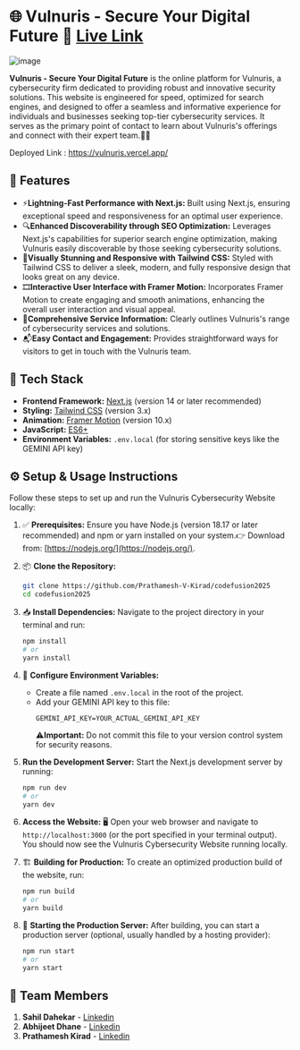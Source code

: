 # 🌐 Vulnuris - Secure Your Digital Future 🔐 [Live Link](https://vulnuris.vercel.app/)

![image](https://github.com/user-attachments/assets/76f94983-6bb5-4bb5-9476-1d6979fa1a4b)


**Vulnuris - Secure Your Digital Future**  is the online platform for Vulnuris, a cybersecurity firm dedicated to providing robust and innovative security solutions. This website is engineered for speed, optimized for search engines, and designed to offer a seamless and informative experience for individuals and businesses seeking top-tier cybersecurity services. It serves as the primary point of contact to learn about Vulnuris's offerings and connect with their expert team.👩‍💻

Deployed Link : https://vulnuris.vercel.app/

## 🚀 Features

* ⚡**Lightning-Fast Performance with Next.js:** Built using Next.js, ensuring exceptional speed and responsiveness for an optimal user experience.
* 🔍**Enhanced Discoverability through SEO Optimization:** Leverages Next.js's capabilities for superior search engine optimization, making Vulnuris easily discoverable by those seeking cybersecurity solutions.
* 🎨**Visually Stunning and Responsive with Tailwind CSS:** Styled with Tailwind CSS to deliver a sleek, modern, and fully responsive design that looks great on any device.
* 🎞️**Interactive User Interface with Framer Motion:** Incorporates Framer Motion to create engaging and smooth animations, enhancing the overall user interaction and visual appeal.
* 📖**Comprehensive Service Information:** Clearly outlines Vulnuris's range of cybersecurity services and solutions.
* 📬**Easy Contact and Engagement:** Provides straightforward ways for visitors to get in touch with the Vulnuris team.

## 🧰 Tech Stack

* **Frontend Framework:** [Next.js](https://nextjs.org/) (version 14 or later recommended)
* **Styling:** [Tailwind CSS](https://tailwindcss.com/) (version 3.x)
* **Animation:** [Framer Motion](https://www.framer.com/motion/) (version 10.x)
* **JavaScript:** [ES6+](https://www.w3schools.com/js/es6.asp)
* **Environment Variables:** `.env.local` (for storing sensitive keys like the GEMINI API key)

## ⚙️ Setup & Usage Instructions

Follow these steps to set up and run the Vulnuris Cybersecurity Website locally:

1.  ✅ **Prerequisites:** Ensure you have Node.js (version 18.17 or later recommended) and npm or yarn installed on your system.👉 Download from: [https://nodejs.org/](https://nodejs.org/).

2.  📦 **Clone the Repository:** 
    ```bash
    git clone https://github.com/Prathamesh-V-Kirad/codefusion2025
    cd codefusion2025
    ```

3.  📥 **Install Dependencies:** Navigate to the project directory in your terminal and run:
    ```bash
    npm install
    # or
    yarn install
    ```

4.  🔐 **Configure Environment Variables:**
    * Create a file named `.env.local` in the root of the project.
    * Add your GEMINI API key to this file:
        ```
        GEMINI_API_KEY=YOUR_ACTUAL_GEMINI_API_KEY
        ```
        ⚠️**Important:** Do not commit this file to your version control system for security reasons.

5.  **Run the Development Server:** Start the Next.js development server by running:
    ```bash
    npm run dev
    # or
    yarn dev
    ```

6.  **Access the Website:** 🖥️ Open your web browser and navigate to `http://localhost:3000` (or the port specified in your terminal output). You should now see the Vulnuris Cybersecurity Website running locally.

7.  🏗️ **Building for Production:** To create an optimized production build of the website, run:
    ```bash
    npm run build
    # or
    yarn build
    ```

8.  🚀 **Starting the Production Server:** After building, you can start a production server (optional, usually handled by a hosting provider):
    ```bash
    npm run start
    # or
    yarn start
    ```

## 🤝 Team Members

1.  **Sahil Dahekar** - [Linkedin](https://www.linkedin.com/in/sahil-dahekar/)
2.  **Abhijeet Dhane** - [Linkedin](https://www.linkedin.com/in/abhijeetadhane/)
3.  **Prathamesh Kirad** - [Linkedin](https://www.linkedin.com/in/prathamesh-kirad/)
